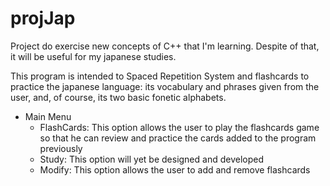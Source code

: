 # projJap

Project do exercise new concepts of C++
that I'm learning. Despite of that, it
will be useful for my japanese studies.

This program is intended to Spaced Repetition System and flashcards
to practice the japanese language: its vocabulary and phrases given from
the user, and, of course, its two basic fonetic alphabets.

* Main Menu
	* FlashCards:
		This option allows the user to play the flashcards game so that he can review and practice the cards added to the program previously
	* Study:
		This option will yet be designed and developed
	* Modify:
		This option allows the user to add and remove flashcards




